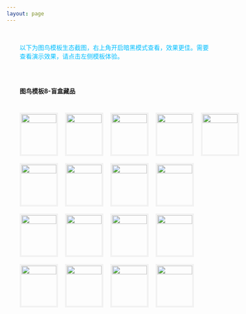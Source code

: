 ```yaml
---
layout: page
---
```

<meta name="referrer" content="never">
<!-- <demo-model url="/"></demo-model> -->

<div style="padding: 30px; color: #01BEFF">以下为图鸟模板生态截图，右上角开启暗黑模式查看，效果更佳。需要查看演示效果，请点击左侧模板体验。</div>



<div style="padding: 30px;font-weight: bold;">图鸟模板8-盲盒藏品</div>

<!-- 完成，已检查 -->
<div class="waterfall">
  <!-- tabbar -->
  <div class="box">
    <img src="https://cdn.nlark.com/yuque/0/2025/jpeg/280373/1737120924352-assets/web-upload/25f65a55-6f55-42bc-b66e-9249c05fdbc9.jpeg" />
  </div>
  <div class="box">
    <img src="https://cdn.nlark.com/yuque/0/2025/jpeg/280373/1737120923922-assets/web-upload/b10d5d2c-e0f5-4a24-a386-1d82bff2e4af.jpeg" />
  </div>
  <div class="box">
    <img src="https://cdn.nlark.com/yuque/0/2025/jpeg/280373/1737120925126-assets/web-upload/13c3b82e-751c-4768-ab48-eab1759ba4bd.jpeg" />
  </div>
  <div class="box">
    <img src="https://cdn.nlark.com/yuque/0/2025/jpeg/280373/1737207319470-assets/web-upload/a3d3aa39-c066-4da7-bce2-0a681ff5a4c8.jpeg" />
  </div>

  <div class="box">
    <img src="https://cdn.nlark.com/yuque/0/2025/jpeg/280373/1737207318906-assets/web-upload/9f69b307-dcee-465b-a09a-1cd419ddb2e5.jpeg" />
  </div>
  <div class="box">
    <img src="https://cdn.nlark.com/yuque/0/2025/jpeg/280373/1737120923295-assets/web-upload/9e466011-9db5-4c12-be32-bfc88fc02a84.jpeg" />
  </div>
    <div class="box">
    <img src="https://cdn.nlark.com/yuque/0/2025/jpeg/280373/1737120923067-assets/web-upload/46f3853c-5e1d-4e36-8ee7-63f46cd45406.jpeg" />
  </div>
  <div class="box">
    <img src="https://cdn.nlark.com/yuque/0/2025/jpeg/280373/1737120925095-assets/web-upload/298ecfe1-05bc-41c0-94a1-b16d0e5a138f.jpeg" />
  </div>
  <div class="box">
    <img src="https://cdn.nlark.com/yuque/0/2025/jpeg/280373/1737120924931-assets/web-upload/1b86a55c-0182-4257-a5dc-a07de6b35c28.jpeg" />
  </div>
  <div class="box">
    <img src="https://cdn.nlark.com/yuque/0/2025/jpeg/280373/1737120923318-assets/web-upload/488bed80-5a0a-464f-a81f-a4b5dd9f3dd8.jpeg" />
  </div>
  <div class="box">
    <img src="https://cdn.nlark.com/yuque/0/2025/jpeg/280373/1737120924800-assets/web-upload/02f1db09-5a05-4f1d-80c3-10d55f66eafb.jpeg" />
  </div>
  <div class="box">
    <img src="https://cdn.nlark.com/yuque/0/2025/jpeg/280373/1737120925448-assets/web-upload/16d907ac-6f96-496f-afab-34dac9a36568.jpeg" />
  </div>
  <div class="box">
    <img src="https://cdn.nlark.com/yuque/0/2025/jpeg/280373/1737120925669-assets/web-upload/7ce319e5-0db6-456b-bd8e-96fac108df23.jpeg" />
  </div>
  <div class="box">
    <img src="https://cdn.nlark.com/yuque/0/2025/jpeg/280373/1737120925690-assets/web-upload/d0fc4dba-0a84-4e1f-b637-eb0d4901be93.jpeg" />
  </div>
  <div class="box">
    <img src="https://cdn.nlark.com/yuque/0/2025/jpeg/280373/1737120925760-assets/web-upload/2c3300df-86a2-4037-815d-e54561a619a2.jpeg" />
  </div>
  <div class="box">
    <img src="https://cdn.nlark.com/yuque/0/2025/jpeg/280373/1737120926063-assets/web-upload/b699f068-2f00-4d2b-8dae-125e22723ec9.jpeg" />
  </div>
  <div class="box">
    <img src="https://cdn.nlark.com/yuque/0/2025/jpeg/280373/1737120926072-assets/web-upload/e118c967-aea7-4cdb-8d9d-4e54ce18d1fa.jpeg" />
  </div>
</div>


<style scoped>


@media screen and (max-width:400px) {

}

.waterfall {
  column-count: 5; /* 设置列数 */
  column-gap: 16px; /* 设置列间距 */
  width: 100%;
  max-width: 1200px;
  margin: 0 auto;
  padding: 10px 36px 30px 30px;
}

.waterfall-pc {
  column-count: 2; /* 设置列数 */
  column-gap: 16px; /* 设置列间距 */
  width: 100%;
  max-width: 1200px;
  margin: 0 auto;
  padding: 10px 36px 30px 30px;
}

.waterfall-icon {
  column-count: 1; /* 设置列数 */
  column-gap: 16px; /* 设置列间距 */
  width: 100%;
  max-width: 1200px;
  margin: 0 auto;
  padding: 10px 36px 30px 30px;
}

.box {
  min-height: 100px;
  /* background-color: #f0f0f0; */
  margin: 0 0 16px; /* 设置项间距 */
  box-sizing: border-box;
  break-inside: avoid; /* 防止元素在列中被拆分 */
  border: 4px solid #AAAAAA20;
	/* border-radius: 10px; */
  -webkit-transition: 0.2s;
		transition: 0.2s;
}
	.box:hover {
	  border: 4px solid #01BEFF;
    /* border-radius: 10px; */
	}

.box img {
    width: 100%;
    height: auto;
    display: block;
    /* border-radius: 10px; */
    overflow: hide
}
</style>

